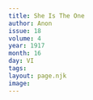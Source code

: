 ```yaml
---
title: She Is The One
author: Anon
issue: 18
volume: 4
year: 1917
month: 16
day: VI
tags:
layout: page.njk
image:
---
```





